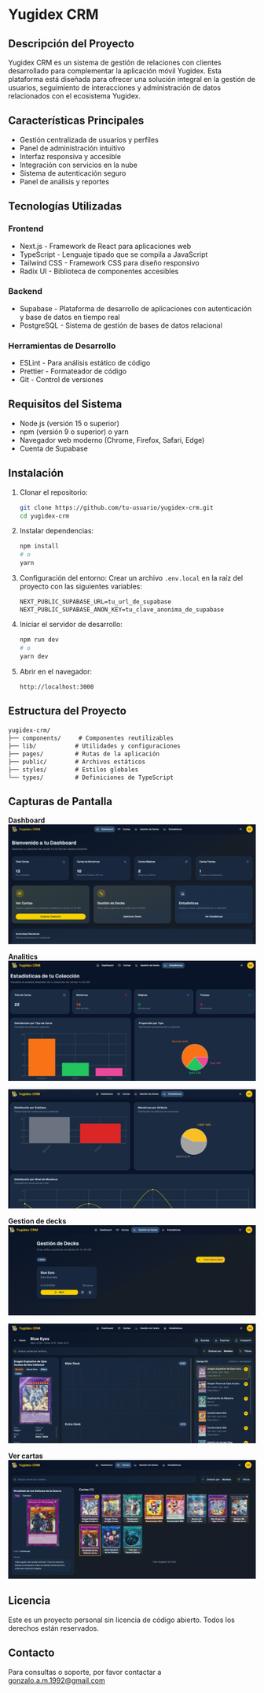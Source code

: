 # Yugidex CRM

## Descripción del Proyecto
Yugidex CRM es un sistema de gestión de relaciones con clientes desarrollado para complementar la aplicación móvil Yugidex. Esta plataforma está diseñada para ofrecer una solución integral en la gestión de usuarios, seguimiento de interacciones y administración de datos relacionados con el ecosistema Yugidex.

## Características Principales

- Gestión centralizada de usuarios y perfiles
- Panel de administración intuitivo
- Interfaz responsiva y accesible
- Integración con servicios en la nube
- Sistema de autenticación seguro
- Panel de análisis y reportes

## Tecnologías Utilizadas

### Frontend
- Next.js - Framework de React para aplicaciones web
- TypeScript - Lenguaje tipado que se compila a JavaScript
- Tailwind CSS - Framework CSS para diseño responsivo
- Radix UI - Biblioteca de componentes accesibles

### Backend
- Supabase - Plataforma de desarrollo de aplicaciones con autenticación y base de datos en tiempo real
- PostgreSQL - Sistema de gestión de bases de datos relacional

### Herramientas de Desarrollo
- ESLint - Para análisis estático de código
- Prettier - Formateador de código
- Git - Control de versiones

## Requisitos del Sistema

- Node.js (versión 15 o superior)
- npm (versión 9 o superior) o yarn
- Navegador web moderno (Chrome, Firefox, Safari, Edge)
- Cuenta de Supabase

## Instalación

1. Clonar el repositorio:
   ```bash
   git clone https://github.com/tu-usuario/yugidex-crm.git
   cd yugidex-crm
   ```

2. Instalar dependencias:
   ```bash
   npm install
   # o
   yarn
   ```

3. Configuración del entorno:
   Crear un archivo `.env.local` en la raíz del proyecto con las siguientes variables:
   ```
   NEXT_PUBLIC_SUPABASE_URL=tu_url_de_supabase
   NEXT_PUBLIC_SUPABASE_ANON_KEY=tu_clave_anonima_de_supabase
   ```

4. Iniciar el servidor de desarrollo:
   ```bash
   npm run dev
   # o
   yarn dev
   ```

5. Abrir en el navegador:
   ```
   http://localhost:3000
   ```

## Estructura del Proyecto

```
yugidex-crm/
├── components/     # Componentes reutilizables
├── lib/           # Utilidades y configuraciones
├── pages/         # Rutas de la aplicación
├── public/        # Archivos estáticos
├── styles/        # Estilos globales
└── types/         # Definiciones de TypeScript
```

## Capturas de Pantalla

**Dashboard**
![\[Incluir capturas de pantalla relevantes de la aplicación\]](https://github.com/GAM-Sama/Yugidex-CRM/blob/main/public/images/dashboard.PNG)

**Analitics**
![\[Incluir capturas de pantalla relevantes de la aplicación\]](https://github.com/GAM-Sama/Yugidex-CRM/blob/main/public/images/analitics.PNG)

![\[Incluir capturas de pantalla relevantes de la aplicación\]](https://github.com/GAM-Sama/Yugidex-CRM/blob/main/public/images/analitics-2.PNG)

**Gestion de decks**
![\[Incluir capturas de pantalla relevantes de la aplicación\]](https://github.com/GAM-Sama/Yugidex-CRM/blob/main/public/images/gestion-deck-1.PNG)

![\[Incluir capturas de pantalla relevantes de la aplicación\]](https://github.com/GAM-Sama/Yugidex-CRM/blob/main/public/images/gestion-deck-2.PNG)

**Ver cartas**
![\[Incluir capturas de pantalla relevantes de la aplicación\]](https://github.com/GAM-Sama/Yugidex-CRM/blob/main/public/images/ver-cartas.PNG)

## Licencia

Este es un proyecto personal sin licencia de código abierto. Todos los derechos están reservados.

## Contacto

Para consultas o soporte, por favor contactar a [gonzalo.a.m.1992@gmail.com](mailto:gonzalo.a.m.1992@gmail.com)
